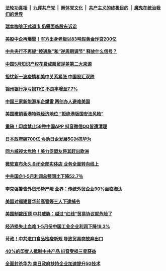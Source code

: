 ####  [法轮功真相](../../../../basic/blob/master/README.md?t=06301331) &nbsp;|&nbsp; [九评共产党](../../../../9ping.md/blob/master/README.md?t=06301331) &nbsp;|&nbsp; [解体党文化](../../../../jtdwh.md/blob/master/README.md?t=06301331)  &nbsp;|&nbsp; [共产主义的终极目的](../../../../gczydzjmd.md/blob/master/README.md?t=06301331) &nbsp;|&nbsp; [魔鬼在统治我们的世界](../../../../mgztzwmdsj.md/blob/master/README.md?t=06301331) 

#### [瑞幸咖啡正式退市 仍需面临股东诉讼](../pages/soh7/395701.md?t=06301331) 
#### [美股中企再爆雷！军方出身老板以83吨假黄金诈贷200亿](../pages/soh7/395668.md?t=06301331) 
#### [中共央行不再提“控通胀”和“逆周期调节” 释放什么信号？](../pages/soh7/395569.md?t=06301331) 
#### [中国5月知识产权花费成服贸逆差第二大来源](../pages/soh7/395575.md?t=06301331) 
#### [担忧新一波疫情和美中关系紧张 中国股汇双跌](../pages/soh7/395587.md?t=06301331) 
#### [锦州银行净亏损11亿 不良率增至7.7%](../pages/soh7/395593.md?t=06301331) 
#### [中国三家新能源车企爆雷 两创办人避难美国](../pages/soh7/395581.md?t=06301331) 
#### [美国撤销香港特殊经济地位 “拒绝港版国安法风险”](../pages/soh7/395602.md?t=06301331) 
#### [重磅！印度禁止59种中国APP 抖音微信QQ皆遭清理](../pages/soh7/395572.md?t=06301331) 
#### [日本政府砸700亿 协助日企发展5G对抗华为 ](../pages/soh7/395416.md?t=06301331) 
#### [同方威视太危险！美力促盟友将其赶出欧洲](../pages/soh7/395356.md?t=06301331) 
#### [微软宣布永久关闭全部实体店 业务全面转向线上](../pages/soh7/395386.md?t=06301331) 
#### [中共国企1-5月利润总额同比下降52.7％](../pages/soh7/395368.md?t=06301331) 
#### [李克强警告外贸形势严峻 业界：传统外贸企业90%面临淘汰](../pages/soh7/395359.md?t=06301331) 
#### [美囯对福建晋华前高管等三人下逮捕令](../pages/soh7/395110.md?t=06301331) 
#### [美国制裁压顶 中共威胁：越过“红线”贸易协议就危险了](../pages/soh7/395065.md?t=06301331) 
#### [经济损失止血难 1-5月份中国工业企业利润下降19.3%](../pages/soh7/395032.md?t=06301331) 
#### [苛政！中共进口食品检疫新规 导致贸易商放弃出口](../pages/soh7/394753.md?t=06301331) 
#### [40%的印度人抵制中共产品 抖音受损三星获益](../pages/soh7/394732.md?t=06301331) 
#### [全面封杀华为 美日政府扶持企业加速提升5G技术](../pages/soh7/394726.md?t=06301331) 
